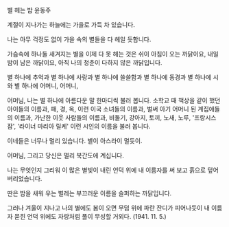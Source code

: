 
별 헤는 밤
윤동주

계절이 지나가는 하늘에는
가을로 가득 차 있습니다.

나는 아무 걱정도 없이
가을 속의 별들을 다 헤일 듯합니다.

가슴속에 하나둘 새겨지는 별을
이제 다 못 헤는 것은
쉬이 아침이 오는 까닭이요,
내일 밤이 남은 까닭이요,
아직 나의 청춘이 다하지 않은 까닭입니다.

별 하나에 추억과
별 하나에 사랑과
별 하나에 쓸쓸함과
별 하나에 동경과
별 하나에 시와
별 하나에 어머니, 어머니,

어머님, 나는 별 하나에 아름다운 말 한마디씩 불러 봅니다. 소학교 때 책상을 같이 했던 아이들의 이름과, 패, 경, 옥, 이런 이국 소녀들의 이름과, 벌써 아기 어머니 된 계집애들의 이름과, 가난한 이웃 사람들의 이름과, 비둘기, 강아지, 토끼, 노새, 노루, '프랑시스 잠', '라이너 마리아 릴케' 이런 시인의 이름을 불러 봅니다.

이네들은 너무나 멀리 있습니다.
별이 아스라이 멀듯이.

어머님,
그리고 당신은 멀리 북간도에 계십니다.

나는 무엇인지 그리워
이 많은 별빛이 내린 언덕 위에
내 이름자를 써 보고
흙으로 덮어 버리었습니다.

딴은 밤을 새워 우는 벌레는
부끄러운 이름을 슬퍼하는 까닭입니다.

그러나 겨울이 지나고 나의 별에도 봄이 오면
무덤 위에 파란 잔디가 피어나듯이
내 이름자 묻힌 언덕 위에도
자랑처럼 풀이 무성할 거외다.
(1941. 11. 5.)
